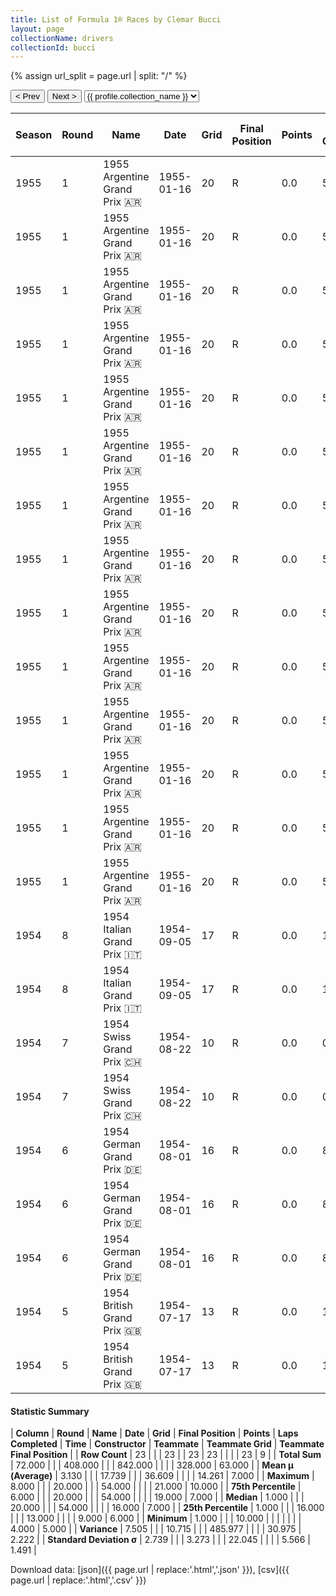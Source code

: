 ```yaml
---
title: List of Formula 1® Races by Clemar Bucci
layout: page
collectionName: drivers
collectionId: bucci
---
```


{% assign url_split = page.url | split: "/" %}
<div id="collection-navigation">
<button onclick="selector.options[selector.selectedIndex-1].value && (window.location = selector.options[selector.selectedIndex-1].value);">&lt; Prev</button>
<button onclick="selector.options[selector.selectedIndex+1].value && (window.location = selector.options[selector.selectedIndex+1].value);">Next &gt;</button>
<select id="selector" onchange="this.options[this.selectedIndex].value && (window.location = this.options[this.selectedIndex].value);">
  {% for collectionId in site.data[page.collectionName].refs %}
    {% if collectionId == page.collectionId %}
      {% assign selected = "selected" %}
    {% else %}
      {% assign selected = "" %}
    {% endif %}
    {% assign profile = site.data[page.collectionName][collectionId].profile %}
    <option value="/f1/{{ page.collectionName }}/{{ collectionId }}/{{ url_split[4] }}" {{ selected }}>{{ profile.collection_name }}</option>
  {% endfor %}
</select>
</div>

| Season | Round | Name | Date | Grid | Final Position | Points | Laps Completed | Time | Constructor | Teammate | Teammate Grid | Teammate Final Position |
|--|--|--|--|--|--|--|--|--|--|--|--|--|
| 1955 | 1 | 1955 Argentine Grand Prix 🇦🇷 | 1955-01-16 | 20 | R | 0.0 | 54 |   | Maserati 🇮🇹 | [Roberto Mieres 🇦🇷](/f1/drivers/mieres) | 16 | 5 |
| 1955 | 1 | 1955 Argentine Grand Prix 🇦🇷 | 1955-01-16 | 20 | R | 0.0 | 54 |   | Maserati 🇮🇹 | [Harry Schell 🇺🇸](/f1/drivers/schell) | 7 | 6 |
| 1955 | 1 | 1955 Argentine Grand Prix 🇦🇷 | 1955-01-16 | 20 | R | 0.0 | 54 |   | Maserati 🇮🇹 | [Luigi Musso 🇮🇹](/f1/drivers/musso) | 18 | 7 |
| 1955 | 1 | 1955 Argentine Grand Prix 🇦🇷 | 1955-01-16 | 20 | R | 0.0 | 54 |   | Maserati 🇮🇹 | [Sergio Mantovani 🇮🇹](/f1/drivers/mantovani) | 19 | R |
| 1955 | 1 | 1955 Argentine Grand Prix 🇦🇷 | 1955-01-16 | 20 | R | 0.0 | 54 |   | Maserati 🇮🇹 | [Alberto Uria 🇺🇾](/f1/drivers/uria) | 21 | R |
| 1955 | 1 | 1955 Argentine Grand Prix 🇦🇷 | 1955-01-16 | 20 | R | 0.0 | 54 |   | Maserati 🇮🇹 | [Jean Behra 🇫🇷](/f1/drivers/behra) | 4 | R |
| 1955 | 1 | 1955 Argentine Grand Prix 🇦🇷 | 1955-01-16 | 20 | R | 0.0 | 54 |   | Maserati 🇮🇹 | [Carlos Menditeguy 🇦🇷](/f1/drivers/menditeguy) | 13 | R |
| 1955 | 1 | 1955 Argentine Grand Prix 🇦🇷 | 1955-01-16 | 20 | R | 0.0 | 54 |   | Maserati 🇮🇹 | [Jean Behra 🇫🇷](/f1/drivers/behra) | 7 | 6 |
| 1955 | 1 | 1955 Argentine Grand Prix 🇦🇷 | 1955-01-16 | 20 | R | 0.0 | 54 |   | Maserati 🇮🇹 | [Sergio Mantovani 🇮🇹](/f1/drivers/mantovani) | 18 | 7 |
| 1955 | 1 | 1955 Argentine Grand Prix 🇦🇷 | 1955-01-16 | 20 | R | 0.0 | 54 |   | Maserati 🇮🇹 | [Harry Schell 🇺🇸](/f1/drivers/schell) | 18 | 7 |
| 1955 | 1 | 1955 Argentine Grand Prix 🇦🇷 | 1955-01-16 | 20 | R | 0.0 | 54 |   | Maserati 🇮🇹 | [Jean Behra 🇫🇷](/f1/drivers/behra) | 19 | R |
| 1955 | 1 | 1955 Argentine Grand Prix 🇦🇷 | 1955-01-16 | 20 | R | 0.0 | 54 |   | Maserati 🇮🇹 | [Luigi Musso 🇮🇹](/f1/drivers/musso) | 19 | R |
| 1955 | 1 | 1955 Argentine Grand Prix 🇦🇷 | 1955-01-16 | 20 | R | 0.0 | 54 |   | Maserati 🇮🇹 | [Harry Schell 🇺🇸](/f1/drivers/schell) | 20 | R |
| 1955 | 1 | 1955 Argentine Grand Prix 🇦🇷 | 1955-01-16 | 20 | R | 0.0 | 54 |   | Maserati 🇮🇹 | [Carlos Menditeguy 🇦🇷](/f1/drivers/menditeguy) | 20 | R |
| 1954 | 8 | 1954 Italian Grand Prix 🇮🇹 | 1954-09-05 | 17 | R | 0.0 | 13 |   | Gordini 🇫🇷 | [Fred Wacker 🇺🇸](/f1/drivers/wacker) | 18 | 6 |
| 1954 | 8 | 1954 Italian Grand Prix 🇮🇹 | 1954-09-05 | 17 | R | 0.0 | 13 |   | Gordini 🇫🇷 | [Jean Behra 🇫🇷](/f1/drivers/behra) | 12 | R |
| 1954 | 7 | 1954 Swiss Grand Prix 🇨🇭 | 1954-08-22 | 10 | R | 0.0 | 0 |   | Gordini 🇫🇷 | [Fred Wacker 🇺🇸](/f1/drivers/wacker) | 15 | R |
| 1954 | 7 | 1954 Swiss Grand Prix 🇨🇭 | 1954-08-22 | 10 | R | 0.0 | 0 |   | Gordini 🇫🇷 | [Jean Behra 🇫🇷](/f1/drivers/behra) | 14 | R |
| 1954 | 6 | 1954 German Grand Prix 🇩🇪 | 1954-08-01 | 16 | R | 0.0 | 8 |   | Gordini 🇫🇷 | [Jean Behra 🇫🇷](/f1/drivers/behra) | 9 | 10 |
| 1954 | 6 | 1954 German Grand Prix 🇩🇪 | 1954-08-01 | 16 | R | 0.0 | 8 |   | Gordini 🇫🇷 | [Paul Frère 🇧🇪](/f1/drivers/frere) | 4 | R |
| 1954 | 6 | 1954 German Grand Prix 🇩🇪 | 1954-08-01 | 16 | R | 0.0 | 8 |   | Gordini 🇫🇷 | [André Pilette 🇧🇪](/f1/drivers/andre_pilette) | 20 | R |
| 1954 | 5 | 1954 British Grand Prix 🇬🇧 | 1954-07-17 | 13 | R | 0.0 | 18 |   | Gordini 🇫🇷 | [André Pilette 🇧🇪](/f1/drivers/andre_pilette) | 12 | 9 |
| 1954 | 5 | 1954 British Grand Prix 🇬🇧 | 1954-07-17 | 13 | R | 0.0 | 18 |   | Gordini 🇫🇷 | [Jean Behra 🇫🇷](/f1/drivers/behra) | 5 | R |

#### Statistic Summary

| **Column** | **Round** | **Name** | **Date** | **Grid** | **Final Position** | **Points** | **Laps Completed** | **Time** | **Constructor** | **Teammate** | **Teammate Grid** | **Teammate Final Position** |
| **Row Count** | 23 |  |  | 23 |  | 23 | 23 |  |  |  | 23 | 9 |
| **Total Sum** | 72.000 |  |  | 408.000 |  |  | 842.000 |  |  |  | 328.000 | 63.000 |
| **Mean μ (Average)** | 3.130 |  |  | 17.739 |  |  | 36.609 |  |  |  | 14.261 | 7.000 |
| **Maximum** | 8.000 |  |  | 20.000 |  |  | 54.000 |  |  |  | 21.000 | 10.000 |
| **75th Percentile** | 6.000 |  |  | 20.000 |  |  | 54.000 |  |  |  | 19.000 | 7.000 |
| **Median** | 1.000 |  |  | 20.000 |  |  | 54.000 |  |  |  | 16.000 | 7.000 |
| **25th Percentile** | 1.000 |  |  | 16.000 |  |  | 13.000 |  |  |  | 9.000 | 6.000 |
| **Minimum** | 1.000 |  |  | 10.000 |  |  |  |  |  |  | 4.000 | 5.000 |
| **Variance** | 7.505 |  |  | 10.715 |  |  | 485.977 |  |  |  | 30.975 | 2.222 |
| **Standard Deviation σ** | 2.739 |  |  | 3.273 |  |  | 22.045 |  |  |  | 5.566 | 1.491 |

Download data: [json]({{ page.url | replace:'.html','.json' }}), [csv]({{ page.url | replace:'.html','.csv' }})
